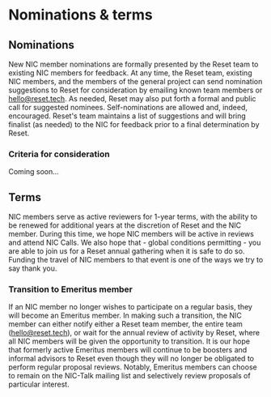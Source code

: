 # Nominations & terms

## Nominations

New NIC member nominations are formally presented by the Reset team to existing NIC members for feedback. At any time, the Reset team, existing NIC members, and the members of the general project can send nomination suggestions to Reset for consideration by emailing known team members or [hello@reset.tech](mailto://hello@reset.tech). As needed, Reset may also put forth a formal and public call for suggested nominees. Self-nominations are allowed and, indeed, encouraged. Reset's team maintains a list of suggestions and will bring finalist \(as needed\) to the NIC for feedback prior to a final determination by Reset. 

### Criteria for consideration

Coming soon...

## Terms 

NIC members serve as active reviewers for 1-year terms, with the ability to be renewed for additional years at the discretion of Reset and the NIC member. During this time, we hope NIC members will be active in reviews and attend NIC Calls. We also hope that - global conditions permitting - you are able to join us for a Reset annual gathering when it is safe to do so. Funding the travel of NIC members to that event is one of the ways we try to say thank you. 

### Transition to Emeritus member

If an NIC member no longer wishes to participate on a regular basis, they will become an Emeritus member. In making such a transition, the NIC member can either notify either a Reset team member, the entire team \([hello@reset.tech](mailto://hello@reset.tech)\), or wait for the annual review of activity by Reset, where all NIC members will be given the opportunity to transition. It is our hope that formerly active Emeritus members will continue to be boosters and informal advisors to Reset even though they will no longer be obligated to perform regular proposal reviews. Notably, Emeritus members can choose to remain on the NIC-Talk mailing list and selectively review proposals of particular interest.

